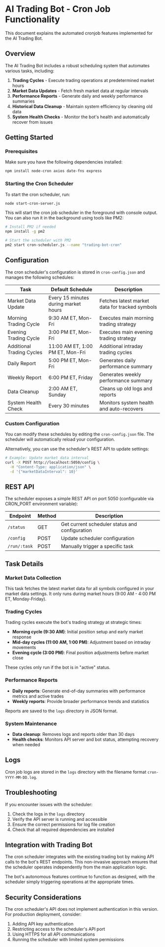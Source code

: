 # AI Trading Bot - Cron Job Functionality

This document explains the automated cronjob features implemented for the AI Trading Bot.

## Overview

The AI Trading Bot includes a robust scheduling system that automates various tasks, including:

1. **Trading Cycles** - Execute trading operations at predetermined market hours
2. **Market Data Updates** - Fetch fresh market data at regular intervals
3. **Performance Reports** - Generate daily and weekly performance summaries
4. **Historical Data Cleanup** - Maintain system efficiency by cleaning old data
5. **System Health Checks** - Monitor the bot's health and automatically recover from issues

## Getting Started

### Prerequisites

Make sure you have the following dependencies installed:

```bash
npm install node-cron axios date-fns express
```

### Starting the Cron Scheduler

To start the cron scheduler, run:

```bash
node start-cron-server.js
```

This will start the cron job scheduler in the foreground with console output. You can also run it in the background using tools like PM2:

```bash
# Install PM2 if needed
npm install -g pm2

# Start the scheduler with PM2
pm2 start cron-scheduler.js --name "trading-bot-cron"
```

## Configuration

The cron scheduler's configuration is stored in `cron-config.json` and manages the following schedules:

| Task | Default Schedule | Description |
|------|-----------------|-------------|
| Market Data Update | Every 15 minutes during market hours | Fetches latest market data for tracked symbols |
| Morning Trading Cycle | 9:30 AM ET, Mon-Fri | Executes main morning trading strategy |
| Evening Trading Cycle | 3:00 PM ET, Mon-Fri | Executes main evening trading strategy |
| Additional Trading Cycles | 11:00 AM ET, 1:00 PM ET, Mon-Fri | Additional intraday trading cycles |
| Daily Report | 5:00 PM ET, Mon-Fri | Generates daily performance summary |
| Weekly Report | 6:00 PM ET, Friday | Generates weekly performance summary |
| Data Cleanup | 2:00 AM ET, Sunday | Cleans up old logs and reports |
| System Health Check | Every 30 minutes | Monitors system health and auto-recovers |

### Custom Configuration

You can modify these schedules by editing the `cron-config.json` file. The scheduler will automatically reload your configuration.

Alternatively, you can use the scheduler's REST API to update settings:

```bash
# Example: Update market data interval
curl -X POST http://localhost:5050/config \
  -H "Content-Type: application/json" \
  -d '{"marketDataInterval": 10}'
```

## REST API

The scheduler exposes a simple REST API on port 5050 (configurable via CRON_PORT environment variable):

| Endpoint | Method | Description |
|----------|--------|-------------|
| `/status` | GET | Get current scheduler status and configuration |
| `/config` | POST | Update scheduler configuration |
| `/run/:task` | POST | Manually trigger a specific task |

## Task Details

### Market Data Collection

This task fetches the latest market data for all symbols configured in your market data settings. It only runs during market hours (9:00 AM - 4:00 PM ET, Monday-Friday).

### Trading Cycles

Trading cycles execute the bot's trading strategy at strategic times:
- **Morning cycle (9:30 AM)**: Initial position setup and early market response
- **Mid-day cycles (11:00 AM, 1:00 PM)**: Adjustment based on intraday movements
- **Evening cycle (3:00 PM)**: Final position adjustments before market close

These cycles only run if the bot is in "active" status.

### Performance Reports

- **Daily reports**: Generate end-of-day summaries with performance metrics and active trades
- **Weekly reports**: Provide broader performance trends and statistics

Reports are saved to the `logs` directory in JSON format.

### System Maintenance

- **Data cleanup**: Removes logs and reports older than 30 days
- **Health checks**: Monitors API server and bot status, attempting recovery when needed

## Logs

Cron job logs are stored in the `logs` directory with the filename format `cron-YYYY-MM-DD.log`.

## Troubleshooting

If you encounter issues with the scheduler:

1. Check the logs in the `logs` directory
2. Verify the API server is running and accessible
3. Ensure the correct permissions for log file creation
4. Check that all required dependencies are installed

## Integration with Trading Bot

The cron scheduler integrates with the existing trading bot by making API calls to the bot's REST endpoints. This non-invasive approach ensures that the scheduler operates independently from the main application logic.

The bot's autonomous features continue to function as designed, with the scheduler simply triggering operations at the appropriate times.

## Security Considerations

The cron scheduler's API does not implement authentication in this version. For production deployment, consider:

1. Adding API key authentication
2. Restricting access to the scheduler's API port
3. Using HTTPS for all API communications
4. Running the scheduler with limited system permissions 